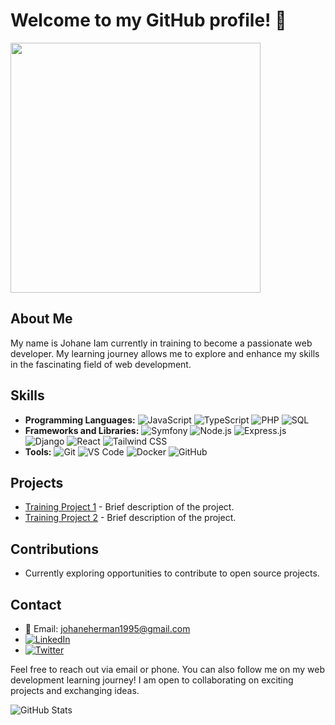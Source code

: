# Welcome to my GitHub profile! 👋

<img src="https://img.freepik.com/vecteurs-premium/dessin-anime-homme-travaillant-ordinateur_24908-15712.jpg?w=740" width="400" >

## About Me 
My name is Johane Iam currently in training to become a passionate web developer. My learning journey allows me to explore and enhance my skills in the fascinating field of web development.

## Skills
- **Programming Languages:** 
  <img src="https://img.shields.io/badge/JavaScript-yellow" alt="JavaScript">
  <img src="https://img.shields.io/badge/TypeScript-yellow?logo=typescript" alt="TypeScript">
  <img src="https://img.shields.io/badge/PHP-blue?logo=php" alt="PHP">
  <img src="https://img.shields.io/badge/SQL-blue?logo=postgresql" alt="SQL">
- **Frameworks and Libraries:** 
  <img src="https://img.shields.io/badge/Symfony-blue?logo=symfony" alt="Symfony">
  ![Node.js](https://img.shields.io/badge/Node.js-green?logo=node.js)
  ![Express.js](https://img.shields.io/badge/Express.js-000000?logo=express)
  ![Django](https://img.shields.io/badge/Django-green?logo=django)
  ![React](https://img.shields.io/badge/React-blue?logo=react)
  ![Tailwind CSS](https://img.shields.io/badge/Tailwind_CSS-38B2AC?logo=tailwind-css)
- **Tools:** 
  <img src="https://img.shields.io/badge/Git-purple?logo=git" alt="Git">
  <img src="https://img.shields.io/badge/Visual%20Studio%20Code-blue?logo=visual-studio-code" alt="VS Code">
  <img src="https://img.shields.io/badge/Docker-blue?logo=docker" alt="Docker">
  <img src="https://img.shields.io/badge/GitHub-blue?logo=github" alt="GitHub">

## Projects
- [Training Project 1](link_to_project_1) - Brief description of the project.
- [Training Project 2](link_to_project_2) - Brief description of the project.

## Contributions
- Currently exploring opportunities to contribute to open source projects.

## Contact
- 📧 Email: [johaneherman1995@gmail.com](mailto:johaneherman1995@gmail.com)
- [![LinkedIn](https://img.shields.io/badge/LinkedIn-Profile-blue)](link_to_your_linkedin_profile)
- [![Twitter](https://img.shields.io/badge/Twitter-Handle-blue)](link_to_your_twitter_account)

Feel free to reach out via email or phone. You can also follow me on my web development learning journey! I am open to collaborating on exciting projects and exchanging ideas.

![GitHub Stats](https://github-readme-stats.vercel.app/api?username=yohanherman&show_icons=true&count_private=true&hide=contribs,prs)
